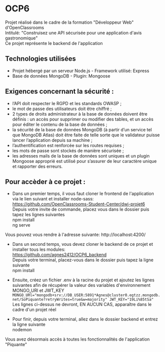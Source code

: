 # OCP6 
Projet réalisé dans le cadre de la formation "Développeur Web" d'OpenClassrooms  
Intitulé: "Construisez une API sécurisée pour une application d'avis gastronomique"   
Ce projet représente le backend de l'application  

## Technologies utilisées  
* Projet hébergé par un serveur Node.js - Framework utilisé:  Express
* Base de données MongoDB - Plugin: Mongoose

## Exigences concernant la sécurité :
* l’API doit respecter le RGPD et les standards OWASP ;
* le mot de passe des utilisateurs doit être chiffré ;
* 2 types de droits administrateur à la base de données doivent être définis : un accès
pour supprimer ou modifier des tables, et un accès pour éditer le contenu de la base
de données ;
* la sécurité de la base de données MongoDB (à partir d’un service tel que MongoDB
Atlas) doit être faite de telle sorte que le validateur puisse lancer l’application depuis
sa machine ;
* l’authentification est renforcée sur les routes requises ;
* les mots de passe sont stockés de manière sécurisée ;
* les adresses mails de la base de données sont uniques et un plugin Mongoose
approprié est utilisé pour s’assurer de leur caractère unique et rapporter des erreurs.

## Pour accèder à ce projet :
* Dans un premier temps, il vous faut cloner le frontend de l'application via le lien suivant et installer node-sass:  
https://github.com/OpenClassrooms-Student-Center/dwj-projet6  
Depuis votre invite de commande, placez vous dans le dossier puis tapez les lignes suivantes  
npm install  
ng serve
  
Vous pouvez vous rendre à l'adresse suivante: http://localhost:4200/

* Dans un second temps, vous devez cloner le backend de ce projet et installer tous les modules:  
https://github.com/agnes2412/OCP6_backend  
Depuis votre terminal, placez-vous dans le dossier puis tapez la ligne suivante  
npm install

* Ensuite, créez un fichier .env à la racine du projet et ajoutez les lignes suivantes afin de récupérer la valeur des variables d'environnement MONGO_URl et JWT_KEY  
`MONGO_URl="mongodb+srv://DB_USER:5891*Agnes@cluster0.egtzz.mongodb.net/SoPiquante?retryWrites=true&w=majority"
JWT_KEY="19Li%85tSa"`  
Les lignes ci-dessus ne devront, EN AUCUN CAS, apparaître dans le cadre d'un projet réel

* Pour finir, depuis votre terminal, allez dans le dossier backend et entrez la ligne suivante  
nodemon

Vous avez désormais accès à toutes les fonctionnalités de l'application "Piquante"


